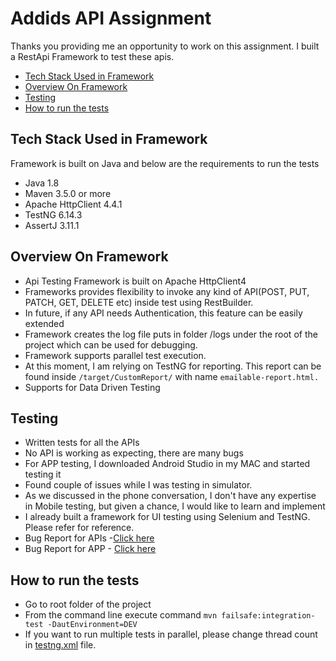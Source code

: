 # Addids API Assignment

Thanks you providing me an opportunity to work on this assignment. I built a RestApi Framework to test these apis.

* [Tech Stack Used in Framework](#tech-stack-used-in-framework)
* [Overview On Framework](#Overview-On-Framework)
* [Testing](#testing)
* [How to run the tests](#how-to-run-the-tests)

## Tech Stack Used in Framework

Framework is built on Java and below are the requirements to run the tests

* Java 1.8
* Maven 3.5.0 or more
* Apache HttpClient 4.4.1
* TestNG 6.14.3
* AssertJ 3.11.1

## Overview On Framework

* Api Testing Framework is built on Apache HttpClient4
* Frameworks provides flexibility to invoke any kind of API(POST, PUT, PATCH, GET, DELETE etc) inside test using RestBuilder.
* In future, if any API needs Authentication, this feature can be easily extended
* Framework creates the log file puts in folder /logs under the root of the project which can be used for debugging.
* Framework supports parallel test execution.
* At this moment, I am relying on TestNG for reporting. This report can be found inside `/target/CustomReport/` with name `emailable-report.html.`
* Supports for Data Driven Testing

## Testing

* Written tests for all the APIs
* No API is working as expecting, there are many bugs
* For APP testing, I downloaded Android Studio in my MAC and started testing it
* Found couple of issues while I was testing in simulator.
* As we discussed in the phone conversation, I don't have any expertise in Mobile testing, but given a chance, I would like to learn and implement
* I already built a framework for UI testing using Selenium and TestNG. Please refer for reference.
* Bug Report for APIs -[Click here](https://docs.google.com/spreadsheets/d/1ebuuMK_DGYfOESgcZ4AGdOrl3fRXHp9a-SRfQAB4XOo/edit?usp=sharing)
* Bug Report for APP - [Click here](https://docs.google.com/document/d/1ZwkR9y1QyE7lgDcfP2yAe1JAQfBxEPh-Q3KWedePAC4/edit?usp=sharing)


## How to run the tests
* Go to root folder of the project
* From the command line execute command `mvn failsafe:integration-test -DautEnvironment=DEV`
* If you want to run multiple tests in parallel, please change thread count in [testng.xml](https://github.com/AnjiB/anji-adi/blob/main/anji-ada-api/testng.xml) file.



